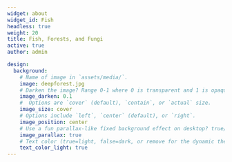 ```yaml
---
widget: about
widget_id: Fish
headless: true
weight: 20
title: Fish, Forests, and Fungi
active: true
author: admin

design:
  background:
    # Name of image in `assets/media/`.
    image: deepforest.jpg
    # Darken the image? Range 0-1 where 0 is transparent and 1 is opaque.
    image_darken: 0.1
    #  Options are `cover` (default), `contain`, or `actual` size.
    image_size: cover
    # Options include `left`, `center` (default), or `right`.
    image_position: center
    # Use a fun parallax-like fixed background effect on desktop? true/false
    image_parallax: true
    # Text color (true=light, false=dark, or remove for the dynamic theme color).
    text_color_light: true
---
```

